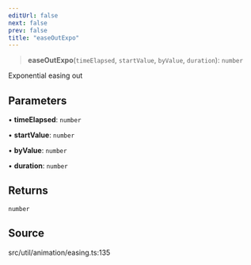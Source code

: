 ```yaml
---
editUrl: false
next: false
prev: false
title: "easeOutExpo"
---
```


> **easeOutExpo**(`timeElapsed`, `startValue`, `byValue`, `duration`): `number`

Exponential easing out

## Parameters

• **timeElapsed**: `number`

• **startValue**: `number`

• **byValue**: `number`

• **duration**: `number`

## Returns

`number`

## Source

src/util/animation/easing.ts:135
